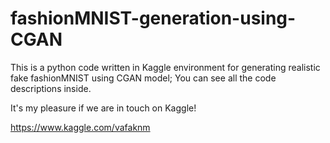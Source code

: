 # fashionMNIST-generation-using-CGAN

This is a python code written in Kaggle environment for generating realistic fake fashionMNIST using CGAN model; You can see all the code descriptions inside.

It's my pleasure if we are in touch on Kaggle!

https://www.kaggle.com/vafaknm

